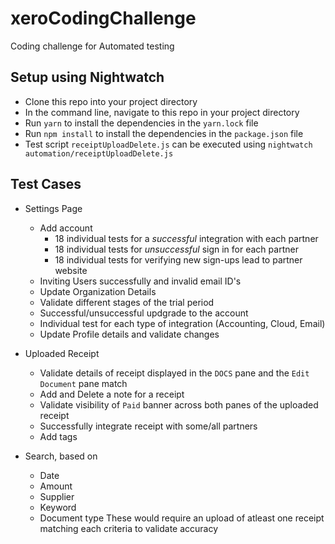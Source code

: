 # xeroCodingChallenge
Coding challenge for Automated testing

## Setup using Nightwatch
- Clone this repo into your project directory
- In the command line, navigate to this repo in your project directory
- Run `yarn` to install the dependencies in the `yarn.lock` file
- Run `npm install` to install the dependencies in the `package.json` file
- Test script `receiptUploadDelete.js` can be executed using `nightwatch automation/receiptUploadDelete.js`

## Test Cases
- Settings Page
  - Add account
    - 18 individual tests for a _successful_ integration with each partner
    - 18 individual tests for _unsuccessful_ sign in for each partner
    - 18 individual tests for verifying new sign-ups lead to partner website
  - Inviting Users successfully and invalid email ID's
  - Update Organization Details
  - Validate different stages of the trial period
  - Successful/unsuccessful updgrade to the account
  - Individual test for each type of integration (Accounting, Cloud, Email)
  - Update Profile details and validate changes
  
- Uploaded Receipt
  - Validate details of receipt displayed in the `DOCS` pane and the `Edit Document` pane match
  - Add and Delete a note for a receipt
  - Validate visibility of `Paid` banner across both panes of the uploaded receipt
  - Successfully integrate receipt with some/all partners
  - Add tags
  
- Search, based on
  - Date
  - Amount
  - Supplier
  - Keyword
  - Document type
  These would require an upload of atleast one receipt matching each criteria to validate accuracy
